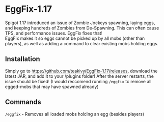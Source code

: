 # EggFix-1.17

Spigot 1.17 introduced an issue of Zombie Jockeys spawning, laying eggs, and keeping hundreds of Zombies from De-Spawning. This can often cause TPS, and performance issues. EggFix fixes that!  
EggFix makes it so eggs cannot be picked up by all mobs (other than players), as well as adding a command to clear existing mobs holding eggs.

## Installation
Simply go to https://github.com/teakivy/EggFix-1.17/releases, download the latest JAR, and add it to your /plugins folder! After the server restarts, the issue should be fixed! (I would reccomend running `/eggfix` to remove all egged-mobs that may have spawned already)

## Commands
`/eggfix` - Removes all loaded mobs holding an egg (besides players)
